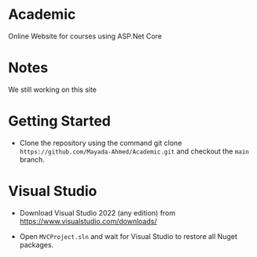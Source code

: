 # Academic
Online Website for courses using ASP.Net Core

# Notes
We still working on this site

# Getting Started
- Clone the repository using the command git clone `https://github.com/Mayada-Ahmed/Academic.git` and checkout the `main` branch.

# Visual Studio
- Download Visual Studio 2022 (any edition) from https://www.visualstudio.com/downloads/

- Open `MVCProject.sln` and wait for Visual Studio to restore all Nuget packages.

